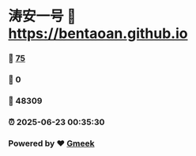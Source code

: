 # 涛安一号 :link: https://bentaoan.github.io 
### :page_facing_up: [75](https://bentaoan.github.io/tag.html) 
### :speech_balloon: 0 
### :hibiscus: 48309 
### :alarm_clock: 2025-06-23 00:35:30 
### Powered by :heart: [Gmeek](https://github.com/Meekdai/Gmeek)
